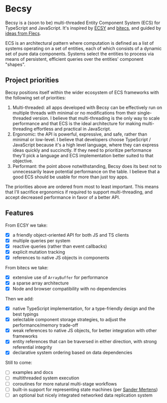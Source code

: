 # Becsy

Becsy is a (soon to be) multi-threaded Entity Component System (ECS) for TypeScript and JavaScript. It's inspired by [ECSY](https://github.com/ecsyjs/ecsy) and [bitecs](https://github.com/NateTheGreatt/bitECS), and guided by [ideas from Flecs](https://ajmmertens.medium.com/why-vanilla-ecs-is-not-enough-d7ed4e3bebe5).

ECS is an architectural pattern where computation is defined as a list of systems operating on a set of entities, each of which consists of a dynamic set of pure data components.  Systems select the entities to process via means of persistent, efficient queries over the entities' component "shapes".

## Project priorities

Becsy positions itself within the wider ecosystem of ECS frameworks with the following set of priorities:
1. Multi-threaded: all apps developed with Becsy can be effectively run on multiple threads with minimal or no modifications from their single-threaded version.  I believe that multi-threading is the only way to scale performance and that ECS is the ideal architecture for making multi-threading effortless and practical in JavaScript.
2. Ergonomic: the API is powerful, expressive, and safe, rather than minimal or low-level.  I believe that developers choose TypeScript / JavaScript because it's a high level language, where they can express ideas quickly and succinctly.  If they need to prioritize performance they'll pick a language and ECS implementation better suited to that objective.
3. Performant: the point above notwithstanding, Becsy does its best not to unnecessarily leave potential performance on the table.  I believe that a good ECS should be usable for more than just toy apps.

The priorities above are ordered from most to least important.  This means that I'll sacrifice ergonomics if required to support multi-threading, and accept decreased performance in favor of a better API.

## Features

From ECSY we take:
- [x] a friendly object-oriented API for both JS and TS clients
- [x] multiple queries per system
- [x] reactive queries (rather than event callbacks)
- [x] explicit mutation tracking
- [x] references to native JS objects in components

From bitecs we take:
- [x] extensive use of `ArrayBuffer` for performance
- [x] a sparse array architecture
- [x] Node and browser compatibility with no dependencies

Then we add:
- [x] native TypeScript implementation, for a type-friendly design and the best typings
- [x] selectable component storage strategies, to adjust the performance/memory trade-off
- [x] weak references to native JS objects, for better integration with other frameworks
- [x] entity references that can be traversed in either direction, with strong referential integrity
- [x] declarative system ordering based on data dependencies

Still to come:
- [ ] examples and docs
- [ ] multithreaded system execution
- [ ] coroutines for more natural multi-stage workflows
- [ ] built-in support for representing state machines (per [Sander Mertens](https://ajmmertens.medium.com/why-storing-state-machines-in-ecs-is-a-bad-idea-742de7a18e59))
- [ ] an optional but nicely integrated networked data replication system
